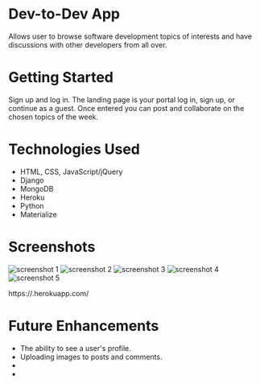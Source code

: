 # Dev-to-Dev App 

Allows user to browse software development topics of interests and have discussions with other developers from all over.

# Getting Started

Sign up and log in. The landing page is your portal log in, sign up, or continue as a guest. Once entered you can post and collaborate on the chosen topics of the week. 

# Technologies Used

- HTML, CSS, JavaScript/jQuery
- Django
- MongoDB
- Heroku
- Python
- Materialize

# Screenshots
![screenshot 1](.png)
![screenshot 2](.png)
![screenshot 3](.png)
![screenshot 4](.png)
![screenshot 5](.png)

https://.herokuapp.com/

# Future Enhancements

-  The ability to see a user's profile. 
- Uploading images to posts and comments.
- 
- 